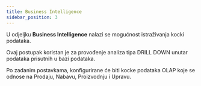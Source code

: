 ```yaml
---
title: Business Intelligence
sidebar_position: 3
---
```


U odjeljku **Business Intelligence** nalazi se mogućnost istraživanja kocki podataka. 

Ovaj postupak koristan je za provođenje analiza tipa DRILL DOWN unutar podataka prisutnih u bazi podataka. 

Po zadanim postavkama, konfigurirane će biti kocke podataka OLAP koje se odnose na Prodaju, Nabavu, Proizvodnju i Upravu.






